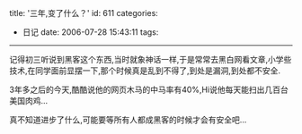 title: '三年,变了什么？'
id: 611
categories:
  - 日记
date: 2006-07-28 15:43:11
tags:
---

记得初三听说到黑客这个东西,当时就象神话一样,于是常常去黑白网看文章,小学些技术,在同学面前显摆一下,那个时候真是乱到不得了,到处是漏洞,到处都不安全.

3年多之后的今天,酷酷说他的网页木马的中马率有40%,Hi说他每天能扫出几百台美国肉鸡...

真不知道进步了什么,可能要等所有人都成黑客的时候才会有安全吧...